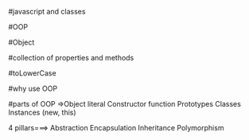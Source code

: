 #javascript and classes

#OOP

#Object

#collection of properties and methods

#toLowerCase

#why use OOP

#parts of OOP
=>Object literal
  Constructor function
  Prototypes
  Classes
Instances (new, this)

4 pillars===>
Abstraction 
Encapsulation 
Inheritance
 Polymorphism